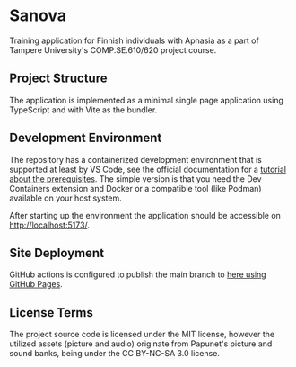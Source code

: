 # Sanova

Training application for Finnish individuals with Aphasia as a part of Tampere University's
COMP.SE.610/620 project course.

## Project Structure

The application is implemented as a minimal single page application using TypeScript and with Vite
as the bundler.

## Development Environment

The repository has a containerized development environment that is supported at least by VS Code,
see the official documentation for a [tutorial about the prerequisites][tutorial]. The simple
version is that you need the Dev Containers extension and Docker or a compatible tool (like Podman)
available on your host system.

After starting up the environment the application should be accessible on <http://localhost:5173/>.

## Site Deployment

GitHub actions is configured to publish the main branch to [here using GitHub Pages][public].

## License Terms

The project source code is licensed under the MIT license, however the utilized assets (picture and
audio) originate from Papunet's picture and sound banks, being under the CC BY-NC-SA 3.0 license.

[tutorial]: https://code.visualstudio.com/docs/devcontainers/tutorial/
[public]: https://sanova-puheterapiasovellus.github.io/
